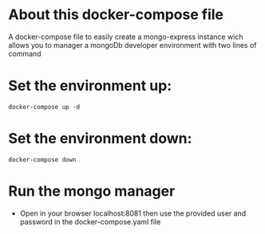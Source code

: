 # About this docker-compose file

A docker-compose file to easily create a mongo-express instance wich allows you to manager a mongoDb developer environment with two lines of command

# Set the environment up:

```docker-compose up -d```

# Set the environment down:

```docker-compose down```

# Run the mongo manager
- Open in your browser localhost:8081 then use the provided user and password in the docker-compose.yaml file